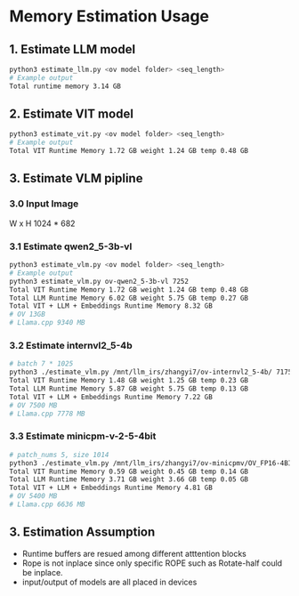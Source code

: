 # Memory Estimation Usage
## 1. Estimate LLM model
```bash
python3 estimate_llm.py <ov model folder> <seq_length>
# Example output
Total runtime memory 3.14 GB
```
## 2. Estimate VIT model
```bash
python3 estimate_vit.py <ov model folder> <seq_length>
# Example output
Total VIT Runtime Memory 1.72 GB weight 1.24 GB temp 0.48 GB
```
## 3. Estimate VLM pipline
### 3.0 Input Image
W x H 1024 * 682
### 3.1 Estimate qwen2_5-3b-vl
```bash
python3 estimate_vlm.py <ov model folder> <seq_length>
# Example output
python3 estimate_vlm.py ov-qwen2_5-3b-vl 7252
Total VIT Runtime Memory 1.72 GB weight 1.24 GB temp 0.48 GB
Total LLM Runtime Memory 6.02 GB weight 5.75 GB temp 0.27 GB
Total VIT + LLM + Embeddings Runtime Memory 8.32 GB
# OV 13GB
# Llama.cpp 9340 MB
```
### 3.2 Estimate internvl2_5-4b
```bash
# batch 7 * 1025
python3 ./estimate_vlm.py /mnt/llm_irs/zhangyi7/ov-internvl2_5-4b/ 7175
Total VIT Runtime Memory 1.48 GB weight 1.25 GB temp 0.23 GB
Total LLM Runtime Memory 5.87 GB weight 5.75 GB temp 0.13 GB
Total VIT + LLM + Embeddings Runtime Memory 7.22 GB
# OV 7500 MB
# Llama.cpp 7778 MB
```
### 3.3 Estimate minicpm-v-2-5-4bit
```bash
# patch_nums 5, size 1014
python3 ./estimate_vlm.py /mnt/llm_irs/zhangyi7/ov-minicpmv/OV_FP16-4BIT_DEFAULT/ 5070
Total VIT Runtime Memory 0.59 GB weight 0.45 GB temp 0.14 GB
Total LLM Runtime Memory 3.71 GB weight 3.66 GB temp 0.05 GB
Total VIT + LLM + Embeddings Runtime Memory 4.81 GB
# OV 5400 MB
# Llama.cpp 6636 MB
```
## 3. Estimation Assumption
* Runtime buffers are resued among different atttention blocks
* Rope is not inplace since only specific ROPE such as Rotate-half could be inplace.
* input/output of models are all placed in devices